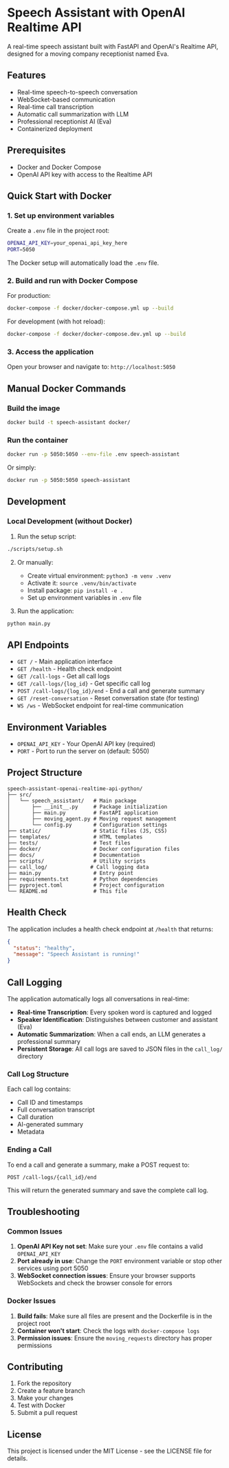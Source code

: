 # Speech Assistant with OpenAI Realtime API

A real-time speech assistant built with FastAPI and OpenAI's Realtime API, designed for a moving company receptionist named Eva.

## Features

- Real-time speech-to-speech conversation
- WebSocket-based communication
- Real-time call transcription
- Automatic call summarization with LLM
- Professional receptionist AI (Eva)
- Containerized deployment

## Prerequisites

- Docker and Docker Compose
- OpenAI API key with access to the Realtime API

## Quick Start with Docker

### 1. Set up environment variables

Create a `.env` file in the project root:

```bash
OPENAI_API_KEY=your_openai_api_key_here
PORT=5050
```

The Docker setup will automatically load the `.env` file.

### 2. Build and run with Docker Compose

For production:
```bash
docker-compose -f docker/docker-compose.yml up --build
```

For development (with hot reload):
```bash
docker-compose -f docker/docker-compose.dev.yml up --build
```

### 3. Access the application

Open your browser and navigate to: `http://localhost:5050`

## Manual Docker Commands

### Build the image
```bash
docker build -t speech-assistant docker/
```

### Run the container
```bash
docker run -p 5050:5050 --env-file .env speech-assistant
```

Or simply:
```bash
docker run -p 5050:5050 speech-assistant
```

## Development

### Local Development (without Docker)

1. Run the setup script:
```bash
./scripts/setup.sh
```

2. Or manually:
   - Create virtual environment: `python3 -m venv .venv`
   - Activate it: `source .venv/bin/activate`
   - Install package: `pip install -e .`
   - Set up environment variables in `.env` file

3. Run the application:
```bash
python main.py
```

## API Endpoints

- `GET /` - Main application interface
- `GET /health` - Health check endpoint
- `GET /call-logs` - Get all call logs
- `GET /call-logs/{log_id}` - Get specific call log
- `POST /call-logs/{log_id}/end` - End a call and generate summary
- `GET /reset-conversation` - Reset conversation state (for testing)
- `WS /ws` - WebSocket endpoint for real-time communication

## Environment Variables

- `OPENAI_API_KEY` - Your OpenAI API key (required)
- `PORT` - Port to run the server on (default: 5050)

## Project Structure

```
speech-assistant-openai-realtime-api-python/
├── src/
│   └── speech_assistant/   # Main package
│       ├── __init__.py     # Package initialization
│       ├── main.py         # FastAPI application
│       ├── moving_agent.py # Moving request management
│       └── config.py       # Configuration settings
├── static/                 # Static files (JS, CSS)
├── templates/              # HTML templates
├── tests/                  # Test files
├── docker/                 # Docker configuration files
├── docs/                   # Documentation
├── scripts/                # Utility scripts
├── call_log/              # Call logging data
├── main.py                 # Entry point
├── requirements.txt        # Python dependencies
├── pyproject.toml          # Project configuration
└── README.md               # This file
```

## Health Check

The application includes a health check endpoint at `/health` that returns:

```json
{
  "status": "healthy",
  "message": "Speech Assistant is running!"
}
```

## Call Logging

The application automatically logs all conversations in real-time:

- **Real-time Transcription**: Every spoken word is captured and logged
- **Speaker Identification**: Distinguishes between customer and assistant (Eva)
- **Automatic Summarization**: When a call ends, an LLM generates a professional summary
- **Persistent Storage**: All call logs are saved to JSON files in the `call_log/` directory

### Call Log Structure

Each call log contains:
- Call ID and timestamps
- Full conversation transcript
- Call duration
- AI-generated summary
- Metadata

### Ending a Call

To end a call and generate a summary, make a POST request to:
```
POST /call-logs/{call_id}/end
```

This will return the generated summary and save the complete call log.

## Troubleshooting

### Common Issues

1. **OpenAI API Key not set**: Make sure your `.env` file contains a valid `OPENAI_API_KEY`
2. **Port already in use**: Change the `PORT` environment variable or stop other services using port 5050
3. **WebSocket connection issues**: Ensure your browser supports WebSockets and check the browser console for errors

### Docker Issues

1. **Build fails**: Make sure all files are present and the Dockerfile is in the project root
2. **Container won't start**: Check the logs with `docker-compose logs`
3. **Permission issues**: Ensure the `moving_requests` directory has proper permissions

## Contributing

1. Fork the repository
2. Create a feature branch
3. Make your changes
4. Test with Docker
5. Submit a pull request

## License

This project is licensed under the MIT License - see the LICENSE file for details.

